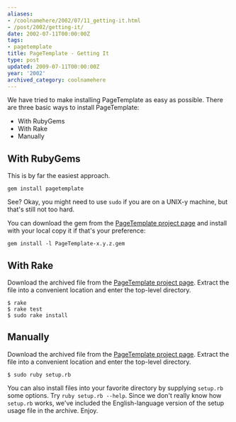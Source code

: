 ```yaml
---
aliases:
- /coolnamehere/2002/07/11_getting-it.html
- /post/2002/getting-it/
date: 2002-07-11T00:00:00Z
tags:
- pagetemplate
title: PageTemplate - Getting It
type: post
updated: 2009-07-11T00:00:00Z
year: '2002'
archived_category: coolnamehere
---
```

We have tried to make installing PageTemplate as easy as possible. There are three basic ways to install PageTemplate:
<!--more-->

* With RubyGems
* With Rake
* Manually

## With RubyGems

This is by far the easiest approach.

    gem install pagetemplate

See? Okay, you might need to use `sudo` if you are on a UNIX-y machine, but that's still not too hard.

You can download the gem from the [PageTemplate project 
page](http://rubyforge.org/projects/pagetemplate) and install with your local 
copy it if that's your preference:

    gem install -l PageTemplate-x.y.z.gem

## With Rake

Download the archived file from the [PageTemplate project 
page](http://rubyforge.org/projects/pagetemplate). Extract the file into a 
convenient location and enter the top-level directory.

    $ rake
    $ rake test
    $ sudo rake install

## Manually

Download the archived file from the [PageTemplate project 
page](http://rubyforge.org/projects/pagetemplate). Extract the file into a 
convenient location and enter the top-level directory.

    $ sudo ruby setup.rb

You can also install files into your favorite directory by supplying `setup.rb` 
some options. Try `ruby setup.rb --help`.  Since we don't really know 
how `setup.rb` works, we've included the English-language version of the 
setup usage file in the archive. Enjoy.


